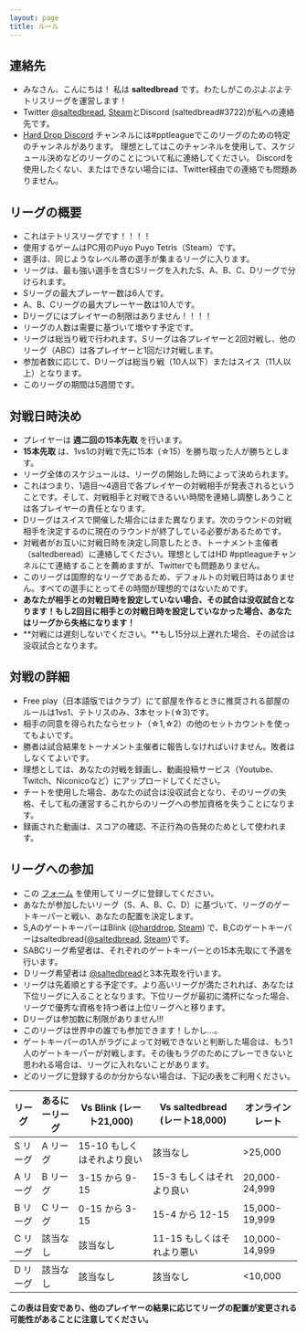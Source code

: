 ```yaml
---
layout: page
title: ルール
---
```



## 連絡先 ##
- みなさん、こんにちは！ 私は **saltedbread** です。わたしがこのぷよぷよテトリスリーグを運営します！
- Twitter <a href="https://twitter.com/saltedbread">@saltedbread</a>, <a href="https://steamcommunity.com/id/saltedbread/">Steam</a>とDiscord (saltedbread#3722)が私への連絡先です。
- <a href="https://discord.gg/harddrop">Hard Drop Discord</a> チャンネルには#pptleagueでこのリーグのための特定のチャンネルがあります。 理想としてはこのチャンネルを使用して、スケジュール決めなどのリーグのことについて私に連絡してください。 
Discordを使用したくない、またはできない場合には、Twitter経由での連絡でも問題ありません。

## リーグの概要 ##
- これはテトリスリーグです！！！！
- 使用するゲームはPC用のPuyo Puyo Tetris（Steam）です。
- 選手は、同じようなレベル帯の選手が集まるリーグに入ります。
- リーグは、最も強い選手を含むSリーグを入れたS、A、B、C、Dリーグで分けられます。
- Sリーグの最大プレーヤー数は6人です。
- A、B、Cリーグの最大プレーヤー数は10人です。
- Dリーグにはプレイヤーの制限はありません！！！！
- リーグの人数は需要に基づいて増やす予定です。
- リーグは総当り戦で行われます。Sリーグは各プレイヤーと2回対戦し、他のリーグ（ABC）は各プレイヤーと1回だけ対戦します。
- 参加者数に応じて、Dリーグは総当り戦（10人以下）またはスイス（11人以上）となります。
- このリーグの期間は5週間です。

## 対戦日時決め ##
- プレイヤーは **週二回の15本先取** を行います。
-  **15本先取** は、1vs1の対戦で先に15本（☆15）を勝ち取った人が勝ちとします。
- リーグ全体のスケジュールは、リーグの開始した時によって決められます。
- これはつまり、1週目～4週目で各プレイヤーの対戦相手が発表されるということです。そして、対戦相手と対戦できるいい時間を連絡し調整しあうことは各プレイヤーの責任となります。
- Dリーグはスイスで開催した場合にはまた異なります。次のラウンドの対戦相手を決定するのに現在のラウンドが終了している必要があるためです。
- 対戦者がお互いに対戦日時を決定し同意したとき、トーナメント主催者（saltedberead）に連絡してください。理想としてはHD #pptleagueチャンネルにて連絡することを薦めますが、Twitterでも問題ありません。
- このリーグは国際的なリーグであるため、デフォルトの対戦日時はありません。すべての選手にとってその時間が理想的ではないためです。
- **あなたが相手との対戦日時を設定していない場合、その試合は没収試合となります！もし2回目に相手との対戦日時を設定していなかった場合、あなたはリーグから失格になります！**
- **対戦には遅刻しないでください。**もし15分以上遅れた場合、その試合は没収試合となります。 

## 対戦の詳細 ##
- Free play（日本語版ではクラブ）にて部屋を作るときに推奨される部屋のルールは1vs1、テトリスのみ、3本セット(☆3)です。
- 相手の同意を得られたならセット（☆1,☆2）の他のセットカウントを使ってもよいです。
- 勝者は試合結果をトーナメント主催者に報告しなければいけません。敗者はしなくてよいです。
- 理想としては、あなたの対戦を録画し、動画投稿サービス（Youtube、Twitch、Niconicoなど）にアップロードしてください。
- チートを使用した場合、あなたの試合は没収試合となり、そのリーグの失格、そして私の運営するこれからのリーグへの参加資格を失うことになります。
- 録画された動画は、スコアの確認、不正行為の告発のためとして使われます。

## リーグへの参加 ##
- この <a href="https://goo.gl/forms/ufoIOwyj3x2opccX2">フォーム</a> を使用してリーグに登録してください。
- あなたが参加したいリーグ（S、A、B、C、D）に基づいて、リーグのゲートキーパーと戦い、あなたの配置を決定します。
- S,AのゲートキーパーはBlink (<a href="https://twitter.com/harddrop">@harddrop</a>, <a href="https://steamcommunity.com/id/Brinku/">Steam</a>) で、B,Cのゲートキーパーはsaltedbread(<a href="https://twitter.com/saltedbread">@saltedbread</a>, <a href="https://steamcommunity.com/id/saltedbread/">Steam</a>)です。
- SABCリーグ希望者は、それぞれのゲートキーパーとの15本先取にて予選を行います。
- Ｄリーグ希望者は <a href="https://twitter.com/saltedbread">@saltedbread</a>と3本先取を行います。
- リーグは先着順とする予定です。より高いリーグが満たされれば、あなたは下位リーグに入ることとなります。下位リーグが最初に満杯になった場合、リーグで優秀な資格を持つ者は上位リーグへと移ります。
- Dリーグは参加数に制限がありません!!!
- このリーグは世界中の誰でも参加できます！しかし…。
- ゲートキーパーの1人がラグによって対戦できないと判断した場合は、もう1人のゲートキーパーが対戦します。その後もラグのためにプレーできないと思われる場合は、リーグに入れないことがあります。
- どのリーグに登録するのか分からない場合は、下記の表をご利用ください。


<table>
  <thead>
    <tr>
      <th>リーグ</th>
      <th>あるにーリーグ</th>
      <th>Vs Blink (レート21,000)</th>
      <th>Vs saltedbread (レート18,000)</th>
	  <th>オンラインレート</th>
    </tr>
  </thead>
  <tbody>
    <tr>
      <td>S リーグ</td>
      <td>A リーグ</td>
      <td>15-10 もしくはそれより良い</td>
      <td>該当なし</td>
      <td>>25,000</td>
    </tr>
    <tr>
      <td>A リーグ</td>
      <td>B リーグ</td>
      <td>3-15 から 9-15</td>
      <td>15-3 もしくはそれより良い</td>
      <td>20,000-24,999</td>
    </tr>
    <tr>
      <td>B リーグ</td>
      <td>C リーグ</td>
      <td>0-15 から 3-15</td>
      <td>15-4 から 12-15</td>
      <td>15,000-19,999</td>
    </tr>
    <tr>
      <td>C リーグ</td>
      <td>該当なし</td>
      <td>該当なし</td>
      <td>11-15 もしくはそれより悪い</td>
      <td>10,000-14,999</td>
    </tr>
  </tbody>
  <tbody>
    <tr>
      <td>D リーグ</td>
      <td>該当なし</td>
      <td>該当なし</td>
      <td>該当なし</td>
      <td><10,000</td>
    </tr>
  </tbody>
</table>

**この表は目安であり、他のプレイヤーの結果に応じてリーグの配置が変更される可能性があることに注意してください。**
